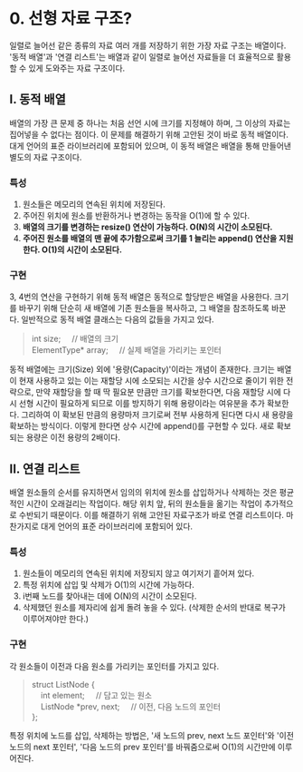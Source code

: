 # <strong>0. 선형 자료 구조?</strong>
일렬로 늘어선 같은 종류의 자료 여러 개를 저장하기 위한 가장 자료 구조는 배열이다. '동적 배열'과 '연결 리스트'는 배열과 같이 일렬로 늘어선 자료들을 더 효율적으로 활용할 수 있게 도와주는 자료 구조이다.

## <strong>I. 동적 배열</strong>
배열의 가장 큰 문제 중 하나는 처음 선언 시에 크기를 지정해야 하며, 그 이상의 자료는 집어넣을 수 없다는 점이다. 이 문제를 해결하기 위해 고안된 것이 바로 동적 배열이다. 대게 언어의 표준 라이브러리에 포함되어 있으며, 이 동적 배열은 배열을 통해 만들어낸 별도의 자료 구조이다.

### <strong>특성</strong>
1. 원소들은 메모리의 연속된 위치에 저장된다.
2. 주어진 위치에 원소를 반환하거나 변경하는 동작을 O(1)에 할 수 있다.
3. **배열의 크기를 변경하는 resize() 연산이 가능하다. O(N)의 시간이 소모된다.** 
4. **주어진 원소를 배열의 맨 끝에 추가함으로써 크기를 1 늘리는 append() 연산을 지원한다. O(1)의 시간이 소모된다.**

### <strong>구현</strong>
3, 4번의 연산을 구현하기 위해 동적 배열은 동적으로 할당받은 배열을 사용한다. 크기를 바꾸기 위해 단순히 새 배열에 기존 원소들을 복사하고, 그 배열을 참조하도록 바꾼다. 일반적으로 동적 배열 클래스는 다음의 값들을 가지고 있다.
> int size; &nbsp;&nbsp;&nbsp;&nbsp;// 배열의 크기<br>
> ElementType* array; &nbsp;&nbsp;&nbsp;&nbsp;// 실제 배열을 가리키는 포인터

동적 배열에는 크기(Size) 외에 '용량(Capacity)'이라는 개념이 존재한다. 크기는 배열이 현재 사용하고 있는 이는 재할당 시에 소모되는 시간을 상수 시간으로 줄이기 위한 전략으로, 만약 재할당을 할 때 딱 필요분 만큼만 크기를 확보한다면, 다음 재할당 시에 다시 선형 시간이 필요하게 되므로 이를 방지하기 위해 용량이라는 여유분을 추가 확보한다. 그리하여 이 확보된 만큼의 용량마저 크기로써 전부 사용하게 된다면 다시 새 용량을 확보하는 방식이다. 이렇게 한다면 상수 시간에 append()를 구현할 수 있다. 새로 확보되는 용량은 이전 용량의 2배이다.

## <strong>II. 연결 리스트</strong>
배열 원소들의 순서를 유지하면서 임의의 위치에 원소를 삽입하거나 삭제하는 것은 평균적인 시간이 오래걸리는 작업이다. 해당 위치 앞, 뒤의 원소들을 옮기는 작업이 추가적으로 수반되기 때문이다. 이를 해결하기 위해 고안된 자료구조가 바로 연결 리스트이다. 마찬가지로 대게 언어의 표준 라이브러리에 포함되어 있다.

### <strong>특성</strong>
1. 원소들이 메모리의 연속된 위치에 저장되지 않고 여기저기 흩어져 있다.
2. 특정 위치에 삽입 및 삭제가 O(1)의 시간에 가능하다.
3. i번째 노드를 찾아내는 데에 O(N)의 시간이 소모된다.
4. 삭제했던 원소를 제자리에 쉽게 돌려 놓을 수 있다. (삭제한 순서의 반대로 복구가 이루어져야만 한다.)

### <strong>구현</strong>
각 원소들이 이전과 다음 원소를 가리키는 포인터를 가지고 있다.
> struct ListNode { <br/>
> &nbsp;&nbsp;&nbsp;&nbsp;int element; &nbsp;&nbsp;&nbsp;&nbsp;// 담고 있는 원소 <br/>
> &nbsp;&nbsp;&nbsp;&nbsp;ListNode *prev, next; &nbsp;&nbsp;&nbsp;&nbsp;// 이전, 다음 노드의 포인터<br/>
> };

특정 위치에 노드를 삽입, 삭제하는 방법은, '새 노드의 prev, next 노드 포인터'와 '이전 노드의 next 포인터', '다음 노드의 prev 포인터'를 바꿔줌으로써 O(1)의 시간만에 이루어진다. 